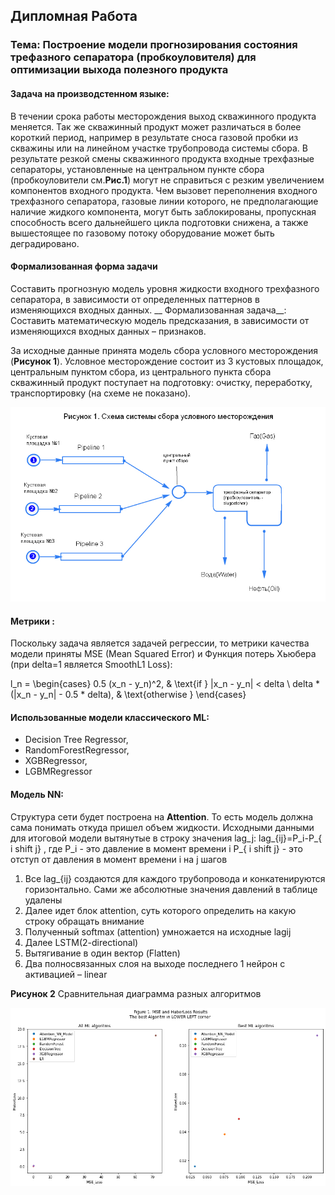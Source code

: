 Дипломная Работа
--

### Тема: Построение модели прогнозирования состояния трефазного сепаратора (пробкоуловителя) для оптимизации выхода полезного продукта


#### Задача на производстенном языке: 

В течении срока работы месторождения выход скважинного продукта меняется. Так же скважинный продукт может различаться в более короткий период, например в результате сноса газовой пробки из скважины или на линейном участке трубопровода системы сбора. 
В результате резкой смены скважинного продукта входные трехфазные сепараторы, установленные на центральном пункте сбора (пробкоуловители см.__Рис.1__) могут не справиться с резким увеличением компонентов входного продукта. Чем вызовет переполнения входного трехфазного сепаратора, газовые линии которого, не предполагающие наличие жидкого компонента, могут быть заблокированы, пропускная способность всего дальнейшего цикла подготовки снижена, а также вышестоящее по газовому потоку оборудование может быть деградировано. 

#### Формализованная форма задачи

Составить прогнозную модель уровня жидкости входного трехфазного сепаратора, в зависимости от определенных паттернов в изменяющихся входных данных.
__ Формализованная задача__: Составить математическую модель предсказания, в зависимости от изменяющихся входных данных – признаков.

За исходные данные принята модель сбора условного месторождения (__Рисунок 1__). Условное месторождение состоит из 3 кустовых площадок, центральным пунктом сбора,  из центрального пункта сбора скважинный продукт поступает на подготовку: очистку, переработку, транспортировку (на схеме не показано).

![image info](./Scheme_1.jpg)


#### Метрики  :
Поскольку задача является задачей регрессии, то метрики качества модели приняты MSE (Mean Squared Error) и Функция потерь Хьюбера (при delta=1 является SmoothL1 Loss):

l_n = \begin{cases}
0.5 (x_n - y_n)^2, & \text{if } |x_n - y_n| < delta \\
delta * (|x_n - y_n| - 0.5 * delta), & \text{otherwise }
\end{cases}


#### Использованные модели классического ML:
- Decision Tree Regressor, 
- RandomForestRegressor, 
- XGBRegressor, 
- LGBMRegressor


#### Модель NN:

Структура сети будет построена на __Attention__. То есть модель должна сама понимать откуда пришел объем жидкости. 
Исходными данными для итоговой модели вытянутые в строку значения lag_j:
lag_{ij}=P_i-P_{ i shift j}
, где P_i - это давление в момент времени i
P_{ i shift j} - это отступ от давления в момент времени i на j шагов

1. Все lag_{ij} создаются для каждого трубопровода и конкатенируются горизонтально. Сами же абсолютные значения давлений в таблице удалены
1. Далее идет блок attention, суть которого определить на какую строку обращать внимание
1. Полученный softmax (attention) умножается на исходные lagij 
1. Далее LSTM(2-directional)
1. Вытягивание в один вектор (Flatten)
1. Два полносвязанных слоя на выходе последнего 1 нейрон c активацией – linear 

__Рисунок 2__ Сравнительная диаграмма разных алгоритмов  

![image info](./Scheme_3.png)


